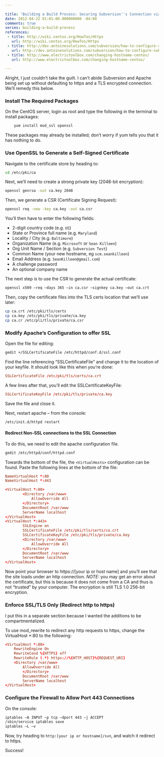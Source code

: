```yaml
---
 
title: 'Building a Build Process: Securing Subversion''s Connection via TLS'
date: 2012-04-22 01:01:00.000000000 -04:00
comments: true
series: building-a-build-process
references: 
 - title: http://wiki.centos.org/HowTos/Https
   url: http://wiki.centos.org/HowTos/Https
 - title: http://dev.antoinesolutions.com/subversion/how-to-configure-subversion-on-centos-redhat-linux
   url: http://dev.antoinesolutions.com/subversion/how-to-configure-subversion-on-centos-redhat-linux
 - title: http://www.electrictoolbox.com/changing-hostname-centos/
   url: http://www.electrictoolbox.com/changing-hostname-centos/
   
---
```


Alright, I just couldn’t take the guilt. I can’t abide Subversion and Apache being set up without defaulting to https and a TLS encrypted connection. We’ll remedy this below.

### Install The Required Packages
On the CentOS server, login as root and type the following in the terminal to install packages:

```sh
    yum install mod_ssl openssl
```
    
These packages may already be installed; don’t worry if yum tells you that it has nothing to do.

### Use OpenSSL to Generate a Self-Signed Certificate
Navigate to the certificate store by heading to:

```sh
cd /etc/pki/ca
```

Next, we’ll need to create a strong private key (2048-bit encryption):

```sh
openssl genrsa -out ca.key 2048
```
    
Then, we generate a CSR (Certificate Signing Request):

```sh
openssl req -new -key ca.key -out ca.csr
```
 
You’ll then have to enter the following fields:

* 2-digit country code (e.g. `US`)  
* State or Province full name (e.g. `Maryland`)  
* Locality / City (e.g. `Baltimore`)  
* Organization Name (e.g. `Microsoft` or `Sean Killeen`)  
* Org Unit Name / Section (e.g. `Subversion Test`)  
* Common Name (your new hostname, eg `scm.seankilleen`)  
* Email Address (e.g. `SeanKilleen@gmail.com`)  
* A challenge password  
* An optional company name

The next step is to use the CSR to generate the actual certificate:

```sh
openssl x509 –req –days 365 –in ca.csr –signkey ca.key –out ca.crt
```

Then, copy the certificate files into the TLS certs location that we’ll use later:

```sh
cp ca.crt /etc/pki/tls/certs
cp ca.key /etc/pki/tls/private/ca.key
cp ca.cr /etc/pli/tls/private/ca.csr
```

### Modify Apache’s Configuration to offer SSL
Open the file for editing:

```sh
gedit +/SSLCertificateFile /etc/httpd/conf.d/ssl.conf
```

Find the line referencing “SSLCertificateFile” and change it to the location of your keyfile. It should look like this when you’re done:

```conf
SSLCertificateFile /etc/pki/tls/certs/ca.crt
```

A few lines after that, you’ll edit the SSLCertificateKeyFile:

```conf
SSLCertificateKeyFile /etc/pki/tls/private/ca.key
```

Save the file and close it.

Next, restart apache – from the console:

```sh
/etc/init.d/httpd restart
```

#### Redirect Non-SSL connections to the SSL Connection
To do this, we need to edit the apache configuration file. 

```sh
gedit /etc/httpd/conf/httpd.conf
```

Towards the bottom of the file, the `<VirtualHosts>` configuration can be found.
Paste the following lines at the bottom of the file:

```conf
NameVirtualHost *:80
NameVirtualHost *:443

<VirtualHost *:80>
        <Directory /var/www>
            AllowOverride All
        </Directory>
        DocumentRoot /var/www
        ServerName localhost
</VirtualHost>
<VirtualHost *:443>
        SSLEngine on
        SSLCertificateFile /etc/pki/tls/certs/ca.crt
        SSLCertificateKeyFile /etc/pki/tls/private/ca.key
        <Directory /var/www>
            AllowOverride All
        </Directory>
        DocumentRoot /var/www
        ServerName localhost
</VirtualHost>
```

Now point your browser to *https*://[your ip or host name] and you’ll see that the site loads under an http connection. *NOTE:* you may get an error about the certificate, but this is because it does not come from a CA and thus is not “trusted” by your computer. The encryption is still TLS 1.0 256-bit encryption.

### Enforce SSL/TLS Only (Redirect http to https)
I put this in a separate section because I wanted the additions to be compartmentalized.

To use mod_rewrite to redirect any http requests to https, change the VirtualHost *:80 to the following:

```conf
<VirtualHost *:80>
    RewriteEngine On
    RewriteCond %{HTTPS} off
    RewriteRule (.*) https://%{HTTP_HOST}%{REQUEST_URI}
    <Directory /var/www>
        AllowOverride All
        </Directory>
        DocumentRoot /var/www
        ServerName localhost
</VirtualHost>
```

### Configure the Firewall to Allow Port 443 Connections
On the console:

```sh
iptables –A INPUT –p tcp –dport 443 –j ACCEPT
/sbin/service iptables save
iptables –L –v
```

Now, try heading to `http:[your ip or hostname]/svn`, and watch it redirect to https. 

Success! 
